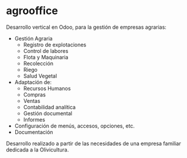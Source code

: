 # agrooffice


Desarrollo vertical en Odoo, para la gestión de empresas agrarias:
- Gestión Agraria
    - Registro de explotaciones
    - Control de labores
    - Flota y Maquinaria
    - Recolección
    - Riego
    - Salud Vegetal
- Adaptación de:
    - Recursos Humanos
    - Compras
    - Ventas
    - Contabilidad analítica
    - Gestión documental
    - Informes
- Configuración de menús, accesos, opciones, etc.
- Documentación
      
Desarrollo realizado a partir de las necesidades de una empresa familiar dedicada a la Olivicultura.
